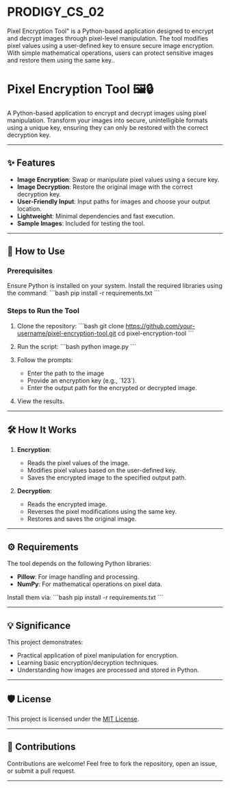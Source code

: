 # PRODIGY_CS_02
Pixel Encryption Tool" is a Python-based application designed to encrypt and decrypt images through pixel-level manipulation. The tool modifies pixel values using a user-defined key to ensure secure image encryption. With simple mathematical operations, users can protect sensitive images and restore them using the same key..

# Pixel Encryption Tool 🖼️🔒

A Python-based application to encrypt and decrypt images using pixel manipulation. Transform your images into secure, unintelligible formats using a unique key, ensuring they can only be restored with the correct decryption key.

---

## ✨ Features
- **Image Encryption**: Swap or manipulate pixel values using a secure key.
- **Image Decryption**: Restore the original image with the correct decryption key.
- **User-Friendly Input**: Input paths for images and choose your output location.
- **Lightweight**: Minimal dependencies and fast execution.
- **Sample Images**: Included for testing the tool.

---

## 🚀 How to Use

### Prerequisites
Ensure Python is installed on your system. Install the required libraries using the command:
\`\`\`bash
pip install -r requirements.txt
\`\`\`

### Steps to Run the Tool
1. Clone the repository:
   \`\`\`bash
   git clone https://github.com/your-username/pixel-encryption-tool.git
   cd pixel-encryption-tool
   \`\`\`

2. Run the script:
   \`\`\`bash
   python image.py
   \`\`\`

3. Follow the prompts:
   - Enter the path to the image 
   - Provide an encryption key (e.g., \`123\`).
   - Enter the output path for the encrypted or decrypted image.

4. View the results.
   
---

## 🛠️ How It Works
1. **Encryption**:
   - Reads the pixel values of the image.
   - Modifies pixel values based on the user-defined key.
   - Saves the encrypted image to the specified output path.

2. **Decryption**:
   - Reads the encrypted image.
   - Reverses the pixel modifications using the same key.
   - Restores and saves the original image.

---

## ⚙️ Requirements
The tool depends on the following Python libraries:
- **Pillow**: For image handling and processing.
- **NumPy**: For mathematical operations on pixel data.

Install them via:
\`\`\`bash
pip install -r requirements.txt
\`\`\`

---


## 💡 Significance
This project demonstrates:
- Practical application of pixel manipulation for encryption.
- Learning basic encryption/decryption techniques.
- Understanding how images are processed and stored in Python.

---

## 🛡️ License
This project is licensed under the [MIT License](LICENSE).

---

## 🤝 Contributions
Contributions are welcome! Feel free to fork the repository, open an issue, or submit a pull request.

---


